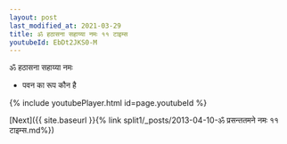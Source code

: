 ```yaml
---
layout: post
last_modified_at: 2021-03-29
title: ॐ हठासना सहाय्या नमः ११ टाइम्स
youtubeId: EbDt2JKS0-M
---
```

 
 
 ॐ हठासना सहाय्या नमः  
 
 -  पवन का रूप कौन है 
 
  
 
  
 
 
 
 
 
 


{% include youtubePlayer.html id=page.youtubeId %}
 
[Next]({{ site.baseurl }}{% link  split1/_posts/2013-04-10-ॐ प्रसन्ततमने नमः ११ टाइम्स.md%})
 
